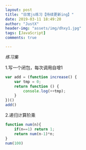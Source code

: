 ```yaml
---
layout: post
title: "日常js练习【持续更新ing】"
date: 2019-03-11 18:49:20
author: "JustX"
header-img: "assets/img/dhxy1.jpg"
tags: [JavaScript]
comments: true

---
```


<em>练习集</em>

1.写一个闭包，每次调用自增1

```js
var add = (function increase() {
    var tmp = 0;
    return function () {
        console.log(++tmp);
    }
})()
add()
```

2.递归计算阶乘

```js
function num(n){
    if(n==1) return 1;
    return num(n-1)*n;
}
num(100)
```

